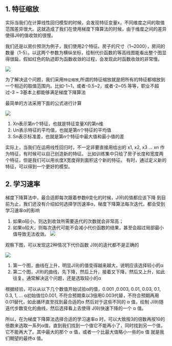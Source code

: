 ## 1. 特征缩放
实际当我们在计算线性回归模型的时候，会发现特征变量x，不同维度之间的取值范围差异很大。这就造成了我们在使用梯度下降算法的时候，由于维度之间的差异使得Jθ的值收敛的很慢。

我们还是以房价预测为例子，我们使用2个特征。房子的尺寸（1~2000），房间的数量（1-5）。以这两个参数为横纵坐标，绘制代价函数的等高线图能看出整个图显得很扁，假如红色的轨迹即为函数收敛的过程，会发现此时函数收敛的非常慢。

![](http://img.blog.csdn.net/20160418193311664)

为了解决这个问题，我们采用`特征缩放`,所谓的特征缩放就是把所有的特征都缩放到一个相近的取值范围内。比如-1~1，或者-0.5~2，或者-2~05.等等，职业不超过-3 ~ 3基本上都能够满足梯度下降算法

最简单的方法采用下面的公式进行计算

![](http://img.blog.csdn.net/20160418193448508)

1. Xn表示第n个特征，也就是特征变量X的第n维
2. Un表示特征的平均值，也就是第n个特征的平均值
3. Sn表示标准差，也就是第n个特征中最大值和最小值的差

实际上，当我们在运用线性回归时，不一定非要直接用给出的 x1, x2, x3 ... xn 作为特征，有时候可以自己创造新的特征。 比如训练集中只给了房子长度和宽度两个特征，但是我们可以用长度X宽度得到面积这个新的特征。 
有时，通过定义新的特征，可以得到一个更好的模型。

## 2. 学习速率
梯度下降算法中，最合适即每次跟着参数θ变化的时候，J(θ)的值都应该下降
到目前为止，我们还没有介绍如何选择学历速率α，梯度下降算法每次迭代，都会受到学习速率α的影响

1. 如果α较小，则达到收敛所需要迭代的次数就会非常高；
2. 如果α较大，则每次迭代可能不会减小代价函数的结果，甚至会超过局部最小值导致无法收敛。
   ![](https://camo.githubusercontent.com/1b6f2c394d39a7c057a5726c7e1b3ce6ee9c6362/687474703a2f2f696d672e6d792e6373646e2e6e65742f75706c6f6164732f3230313230392f30362f313334363930323330305f343137392e706e67)

观察下图，可以发现这2种情况下代价函数 J(θ)的迭代都不是正确的

![](http://images.cnitblog.com/blog/663864/201410/272201153783110.png)

1. 第一个图，曲线在上升，明显J(θ)的值变得越来越大，说明应该选择较小的α
2. 第二个图，J(θ)的曲线，先下降，然后上升，接着又下降，然后又上升，如此往复。通常解决这个问题，还是选取较小的α

根据经验，可以从以下几个数值开始试验α的值，0.001 ,0.003, 0.01, 0.03, 0.1, 0.3, 1, …
α初始值位0.001, 不符合预期乘以3倍用0.003代替，不符合预期再用0.01替代，如此循环直至找到最合适的α
然后对于这些不同的 α 值，绘制 J(θ)随迭代步数变化的曲线，然后选择看上去使得 J(θ)快速下降的一个 α 值。

所以，在为梯度下降算法选择合适的学习速率α 时，可以大致按3的倍数再按10的倍数来选取一系列α值，直到我们找到一个值它不能再小了，同时找到另一个值，它不能再大了。其中最大的那个 α 值，或者一个比最大值略小一些的α 值 就是我们期望的最终α 值。
